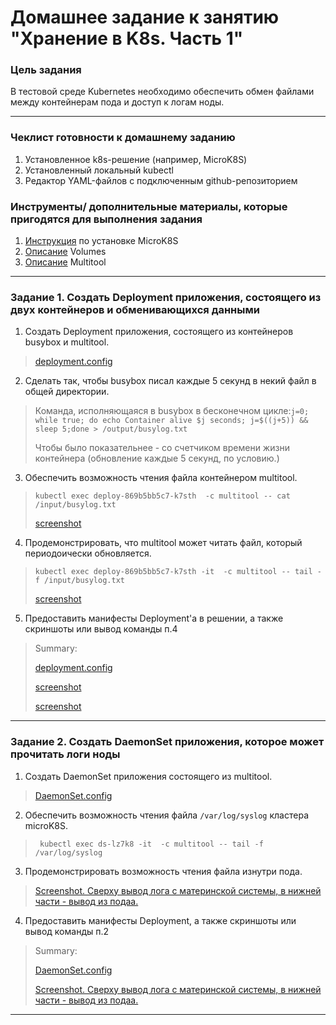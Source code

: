 # Домашнее задание к занятию "Хранение в K8s. Часть 1"

### Цель задания

В тестовой среде Kubernetes необходимо обеспечить обмен файлами между контейнерам пода и доступ к логам ноды.

------

### Чеклист готовности к домашнему заданию

1. Установленное k8s-решение (например, MicroK8S)
2. Установленный локальный kubectl
3. Редактор YAML-файлов с подключенным github-репозиторием



### Инструменты/ дополнительные материалы, которые пригодятся для выполнения задания

1. [Инструкция](https://microk8s.io/docs/getting-started) по установке MicroK8S
2. [Описание](https://kubernetes.io/docs/concepts/storage/volumes/) Volumes
3. [Описание](https://github.com/wbitt/Network-MultiTool) Multitool

------

### Задание 1. Создать Deployment приложения, состоящего из двух контейнеров и обменивающихся данными

1. Создать Deployment приложения, состоящего из контейнеров busybox и multitool.
> [deployment.config](config/2-1-1-deploy.yaml)
>
2. Сделать так, чтобы busybox писал каждые 5 секунд в некий файл в общей директории.
> Команда, исполняющаяся в busybox в бесконечном цикле:`j=0; while true; do echo Container alive $j seconds; j=$((j+5)) && sleep 5;done > /output/busylog.txt`
>
> Чтобы было показательнее - со счетчиком времени жизни контейнера (обновление каждые 5 секунд, по условию.)
3. Обеспечить возможность чтения файла контейнером multitool.
> `kubectl exec deploy-869b5bb5c7-k7sth  -c multitool -- cat /input/busylog.txt`
>
> [screenshot](src/2-1-1-3.png)
4. Продемонстрировать, что multitool может читать файл, который периодоически обновляется.
> `kubectl exec deploy-869b5bb5c7-k7sth -it  -c multitool -- tail -f /input/busylog.txt`
>
> [screenshot](src/2-1-1-4.png)
5. Предоставить манифесты Deployment'а в решении, а также скриншоты или вывод команды п.4
> Summary:
> 
>[deployment.config](config/2-1-1-deploy.yaml)
> 
> [screenshot](src/2-1-1-3.png)
> 
> [screenshot](src/2-1-1-4.png)
------

### Задание 2. Создать DaemonSet приложения, которое может прочитать логи ноды

1. Создать DaemonSet приложения состоящего из multitool.
> [DaemonSet.config](config/2-1-2-ds.yaml)

2. Обеспечить возможность чтения файла `/var/log/syslog` кластера microK8S.
> ` kubectl exec ds-lz7k8 -it  -c multitool -- tail -f /var/log/syslog`
3. Продемонстрировать возможность чтения файла изнутри пода.
> [Screenshot. Сверху вывод лога с материнской системы, в нижней части - вывод из подаа.](src/2-1-2-21.png)
4. Предоставить манифесты Deployment, а также скриншоты или вывод команды п.2
> Summary:
> 
> [DaemonSet.config](config/2-1-2-ds.yaml)
> 
> [Screenshot. Сверху вывод лога с материнской системы, в нижней части - вывод из подаа.](src/2-1-2-21.png)

------
